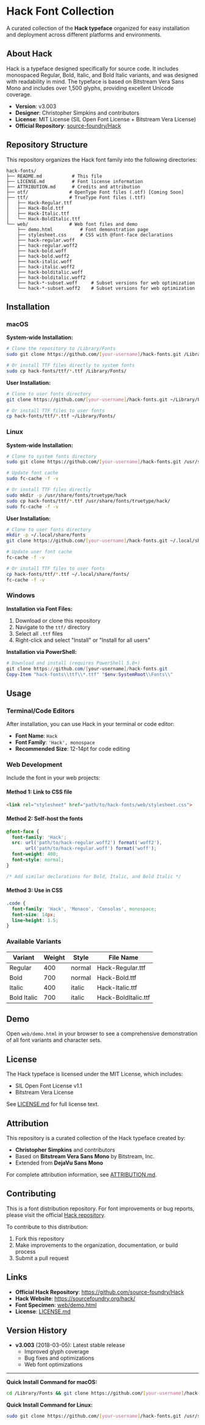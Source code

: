 # Hack Font Collection

A curated collection of the **Hack typeface** organized for easy installation and deployment across different platforms and environments.

## About Hack

Hack is a typeface designed specifically for source code. It includes monospaced Regular, Bold, Italic, and Bold Italic variants, and was designed with readability in mind. The typeface is based on Bitstream Vera Sans Mono and includes over 1,500 glyphs, providing excellent Unicode coverage.

- **Version**: v3.003
- **Designer**: Christopher Simpkins and contributors
- **License**: MIT License (SIL Open Font License + Bitstream Vera License)
- **Official Repository**: [source-foundry/Hack](https://github.com/source-foundry/Hack)

## Repository Structure

This repository organizes the Hack font family into the following directories:

```
hack-fonts/
├── README.md           # This file
├── LICENSE.md          # Font license information  
├── ATTRIBUTION.md      # Credits and attribution
├── otf/               # OpenType Font files (.otf) [Coming Soon]
├── ttf/               # TrueType Font files (.ttf)
│   ├── Hack-Regular.ttf
│   ├── Hack-Bold.ttf
│   ├── Hack-Italic.ttf
│   └── Hack-BoldItalic.ttf
└── web/               # Web font files and demo
    ├── demo.html          # Font demonstration page
    ├── stylesheet.css     # CSS with @font-face declarations
    ├── hack-regular.woff
    ├── hack-regular.woff2
    ├── hack-bold.woff
    ├── hack-bold.woff2
    ├── hack-italic.woff
    ├── hack-italic.woff2
    ├── hack-bolditalic.woff
    ├── hack-bolditalic.woff2
    ├── hack-*-subset.woff     # Subset versions for web optimization
    └── hack-*-subset.woff2    # Subset versions for web optimization
```

## Installation

### macOS

**System-wide Installation:**
```bash
# Clone the repository to /Library/Fonts
sudo git clone https://github.com/[your-username]/hack-fonts.git /Library/Fonts/hack-fonts

# Or install TTF files directly to system fonts
sudo cp hack-fonts/ttf/*.ttf /Library/Fonts/
```

**User Installation:**
```bash
# Clone to user fonts directory
git clone https://github.com/[your-username]/hack-fonts.git ~/Library/Fonts/hack-fonts

# Or install TTF files to user fonts
cp hack-fonts/ttf/*.ttf ~/Library/Fonts/
```

### Linux

**System-wide Installation:**
```bash
# Clone to system fonts directory
sudo git clone https://github.com/[your-username]/hack-fonts.git /usr/share/fonts/hack-fonts

# Update font cache
sudo fc-cache -f -v

# Or install TTF files directly
sudo mkdir -p /usr/share/fonts/truetype/hack
sudo cp hack-fonts/ttf/*.ttf /usr/share/fonts/truetype/hack/
sudo fc-cache -f -v
```

**User Installation:**
```bash
# Clone to user fonts directory  
mkdir -p ~/.local/share/fonts
git clone https://github.com/[your-username]/hack-fonts.git ~/.local/share/fonts/hack-fonts

# Update user font cache
fc-cache -f -v

# Or install TTF files to user fonts
cp hack-fonts/ttf/*.ttf ~/.local/share/fonts/
fc-cache -f -v
```

### Windows

**Installation via Font Files:**
1. Download or clone this repository
2. Navigate to the `ttf/` directory
3. Select all `.ttf` files
4. Right-click and select "Install" or "Install for all users"

**Installation via PowerShell:**
```powershell
# Download and install (requires PowerShell 5.0+)
git clone https://github.com/[your-username]/hack-fonts.git
Copy-Item "hack-fonts\\ttf\\*.ttf" "$env:SystemRoot\\Fonts\\"
```

## Usage

### Terminal/Code Editors

After installation, you can use Hack in your terminal or code editor:

- **Font Name**: `Hack`
- **Font Family**: `'Hack', monospace`
- **Recommended Size**: 12-14pt for code editing

### Web Development

Include the font in your web projects:

#### Method 1: Link to CSS file
```html
<link rel="stylesheet" href="path/to/hack-fonts/web/stylesheet.css">
```

#### Method 2: Self-host the fonts
```css
@font-face {
  font-family: 'Hack';
  src: url('path/to/hack-regular.woff2') format('woff2'),
       url('path/to/hack-regular.woff') format('woff');
  font-weight: 400;
  font-style: normal;
}

/* Add similar declarations for Bold, Italic, and Bold Italic */
```

#### Method 3: Use in CSS
```css
.code {
  font-family: 'Hack', 'Monaco', 'Consolas', monospace;
  font-size: 14px;
  line-height: 1.5;
}
```

### Available Variants

| Variant | Weight | Style | File Name |
|---------|--------|-------|-----------|
| Regular | 400 | normal | Hack-Regular.ttf |
| Bold | 700 | normal | Hack-Bold.ttf |
| Italic | 400 | italic | Hack-Italic.ttf |
| Bold Italic | 700 | italic | Hack-BoldItalic.ttf |

## Demo

Open `web/demo.html` in your browser to see a comprehensive demonstration of all font variants and character sets.

## License

The Hack typeface is licensed under the MIT License, which includes:
- SIL Open Font License v1.1
- Bitstream Vera License

See [LICENSE.md](LICENSE.md) for full license text.

## Attribution

This repository is a curated collection of the Hack typeface created by:
- **Christopher Simpkins** and contributors
- Based on **Bitstream Vera Sans Mono** by Bitstream, Inc.
- Extended from **DejaVu Sans Mono**

For complete attribution information, see [ATTRIBUTION.md](ATTRIBUTION.md).

## Contributing

This is a font distribution repository. For font improvements or bug reports, please visit the official [Hack repository](https://github.com/source-foundry/Hack).

To contribute to this distribution:
1. Fork this repository
2. Make improvements to the organization, documentation, or build process
3. Submit a pull request

## Links

- **Official Hack Repository**: https://github.com/source-foundry/Hack
- **Hack Website**: https://sourcefoundry.org/hack/
- **Font Specimen**: [web/demo.html](web/demo.html)
- **License**: [LICENSE.md](LICENSE.md)

## Version History

- **v3.003** (2018-03-05): Latest stable release
  - Improved glyph coverage
  - Bug fixes and optimizations
  - Web font optimizations

---

**Quick Install Command for macOS:**
```bash
cd /Library/Fonts && git clone https://github.com/[your-username]/hack-fonts.git
```

**Quick Install Command for Linux:**
```bash  
sudo git clone https://github.com/[your-username]/hack-fonts.git /usr/share/fonts/hack-fonts && sudo fc-cache -f -v
```